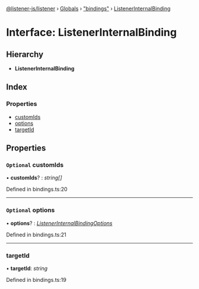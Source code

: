 [@listener-js/listener](../README.md) › [Globals](../globals.md) › ["bindings"](../modules/_bindings_.md) › [ListenerInternalBinding](_bindings_.listenerinternalbinding.md)

# Interface: ListenerInternalBinding

## Hierarchy

* **ListenerInternalBinding**

## Index

### Properties

* [customIds](_bindings_.listenerinternalbinding.md#optional-customids)
* [options](_bindings_.listenerinternalbinding.md#optional-options)
* [targetId](_bindings_.listenerinternalbinding.md#targetid)

## Properties

### `Optional` customIds

• **customIds**? : *string[]*

Defined in bindings.ts:20

___

### `Optional` options

• **options**? : *[ListenerInternalBindingOptions](_bindings_.listenerinternalbindingoptions.md)*

Defined in bindings.ts:21

___

###  targetId

• **targetId**: *string*

Defined in bindings.ts:19
